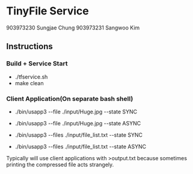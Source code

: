 # TinyFile Service
903973230 Sungjae Chung 903973231 Sangwoo Kim

## Instructions

### Build + Service Start
* ./tfservice.sh
*  make clean
### Client Application(On separate bash shell)
* ./bin/usapp3 --file ./input/Huge.jpg --state SYNC

* ./bin/usapp3 --file ./input/Huge.jpg --state ASYNC

* ./bin/usapp3 --files ./input/file_list.txt --state SYNC

* ./bin/usapp3 --files ./input/file_list.txt --state ASYNC

Typically will use client applications with >output.txt because sometimes printing the compressed file acts strangely.  
